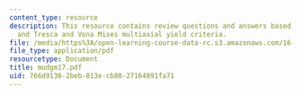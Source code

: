 ```yaml
---
content_type: resource
description: This resource contains review questions and answers based on carbon nano-tubes,
  and Tresca and Vona Mises multiaxial yield criteria.
file: /media/https%3A/open-learning-course-data-rc.s3.amazonaws.com/16-01-unified-engineering-i-ii-iii-iv-fall-2005-spring-2006/766d91362beb813ecb8027164891fa71_mudgm17.pdf
file_type: application/pdf
resourcetype: Document
title: mudgm17.pdf
uid: 766d9136-2beb-813e-cb80-27164891fa71
---
```

